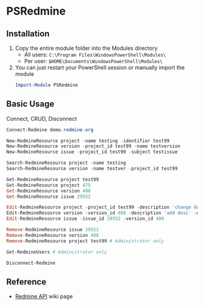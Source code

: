 # PSRedmine

## Installation
1. Copy the entire module folder into the Modules directory
   * All users: `C:\Program Files\WindowsPowerShell\Modules\`
   * Per user: `$HOME\Documents\WindowsPowerShell\Modules\`
2. You can just restart your PowerShell session or manually import the module
    ```PowerShell
    Import-Module PSRedmine
    ```

## Basic Usage
Connect, CRUD, Disconnect
```PowerShell
Connect-Redmine demo.redmine.org

New-RedmineResource project -name testing -identifier test99
New-RedmineResource version -project_id test99 -name testversion
New-RedmineResource issue -project_id test99 -subject testissue

Search-RedmineResource project -name testing
Search-RedmineResource version -name testver -project_id test99 

Get-RedmineResource project test99
Get-RedmineResource project 475
Get-RedmineResource version 408
Get-RedmineResource issue 29552

Edit-RedmineResource project -project_id test99 -description 'change description'
Edit-RedmineResource version -version_id 408 -description 'add desc' -due_date 2018-09-29
Edit-RedmineResource issue -issue_id 29552 -version_id 406

Remove-RedmineResource issue 29552
Remove-RedmineResource version 408
Remove-RedmineResource project test99 # Administrator only

Get-RedmineUsers # Administrator only

Disconnect-Redmine
```

## Reference
* [Redmine API](http://www.redmine.org/projects/redmine/wiki/Rest_api) wiki page
